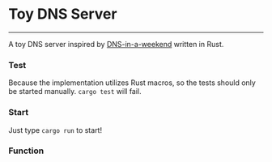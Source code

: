 # Toy DNS Server
---------------------

A toy DNS server inspired by [DNS-in-a-weekend](https://implement-dns.wizardzines.com/) written in Rust.

### Test
Because the implementation utilizes Rust macros, so the tests should only be started manually. `cargo test` will fail.

### Start
Just type `cargo run` to start!

### Function

